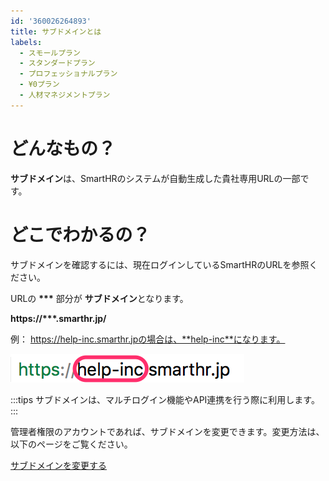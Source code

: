 ```yaml
---
id: '360026264893'
title: サブドメインとは
labels:
  - スモールプラン
  - スタンダードプラン
  - プロフェッショナルプラン
  - ¥0プラン
  - 人材マネジメントプラン
---
```

# どんなもの？

**サブドメイン**は、SmartHRのシステムが自動生成した貴社専用URLの一部です。

# どこでわかるの？

サブドメインを確認するには、現在ログインしているSmartHRのURLを参照ください。

URLの **\*\*\*** 部分が **サブドメイン**となります。

**https://\*\*\*.smarthr.jp/**

例： https://help-inc.smarthr.jpの場合は、**help-inc**になります。

![](./c1e1aea7ada2a24eb9d1854b6eeae6e0.png)

:::tips
サブドメインは、マルチログイン機能やAPI連携を行う際に利用します。
:::

管理者権限のアカウントであれば、サブドメインを変更できます。変更方法は、以下のページをご覧ください。

[サブドメインを変更する](https://knowledge.smarthr.jp/hc/ja/articles/360026264313)

